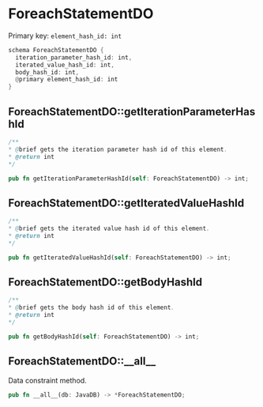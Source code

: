 # ForeachStatementDO

Primary key: `element_hash_id: int`

```rust
schema ForeachStatementDO {
  iteration_parameter_hash_id: int,
  iterated_value_hash_id: int,
  body_hash_id: int,
  @primary element_hash_id: int
}
```
## ForeachStatementDO::getIterationParameterHashId

```java
/**
* @brief gets the iteration parameter hash id of this element.
* @return int
*/
```
```rust
pub fn getIterationParameterHashId(self: ForeachStatementDO) -> int;
```
## ForeachStatementDO::getIteratedValueHashId

```java
/**
* @brief gets the iterated value hash id of this element.
* @return int
*/
```
```rust
pub fn getIteratedValueHashId(self: ForeachStatementDO) -> int;
```
## ForeachStatementDO::getBodyHashId

```java
/**
* @brief gets the body hash id of this element.
* @return int
*/
```
```rust
pub fn getBodyHashId(self: ForeachStatementDO) -> int;
```
## ForeachStatementDO::\_\_all\_\_

Data constraint method.

```rust
pub fn __all__(db: JavaDB) -> *ForeachStatementDO;
```
